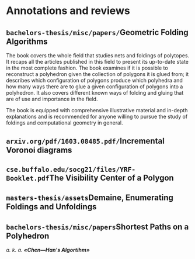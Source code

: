 Annotations and reviews
======

`bachelors-thesis/misc/papers/`Geometric Folding Algorithms
--------

The book covers the whole field that studies nets and foldings of polytopes. It recaps all the articles published in this field to present its up-to-date state in the most complete fashion. The book examines if it is possible to reconstruct a polyhedron given the collection of polygons it is glued from; it describes which configuration of polygons produce which polyhedra and how many ways there are to glue a given configuration of polygons into a polyhedron. It also covers different known ways of folding and gluing that are of use and importance in the field.

The book is equipped with comprehensive illustrative material and in-depth explanations and is recommended for anyone willing to pursue the study of foldings and computational geometry in general.

`arxiv.org/pdf/1603.08485.pdf/`Incremental Voronoi diagrams
--------

`cse.buffalo.edu/socg21/files/YRF-Booklet.pdf`The Visibility Center of a Polygon
--------

`masters-thesis/assets`Demaine, Enumerating Foldings and Unfoldings
--------

`bachelors-thesis/misc/papers`Shortest Paths on a Polyhedron
--------

_a. k. a. **«Chen—Han's Algortihm»**_
